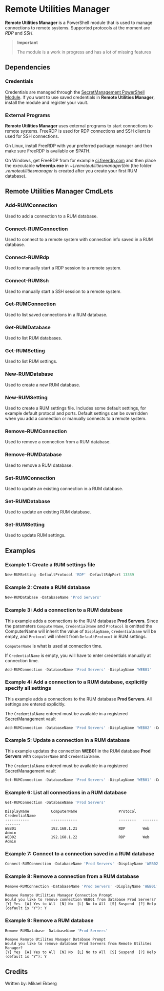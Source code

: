 # Remote Utilities Manager

**Remote Utilities Manager** is a PowerShell module that is used to manage connections to remote systems. Supported protocols at the moment are *RDP* and *SSH*.

> **Important**
>
> The module is a work in progress and has a lot of missing features

## Dependencies

### Credentials

Credentials are managed through the [SecretManagement PowerShell Module](https://github.com/PowerShell/SecretManagement). If you want to use saved credentials in **Remote Utilities Manager**, install the module and register your vault.

### External Programs

**Remote Utilities Manager** uses external programs to start connections to remote systems. FreeRDP is used for RDP connections and SSH client is used for SSH connections.

On Linux, install FreeRDP with your preferred package manager and then make sure FreeRDP is available on $PATH.

On Windows, get FreeRDP from for example [ci.freerdp.com](https://ci.freerdp.com/job/freerdp-nightly-windows/) and then place the executable **wfreerdp.exe** in *~\\.remoteutilitiesmanager\bin* (the folder *.remoteutilitiesmanager* is created after you create your first RUM database).

## Remote Utilities Manager CmdLets

### Add-RUMConnection

Used to add a connection to a RUM database.

### Connect-RUMConnection

Used to connect to a remote system with connection info saved in a RUM database.

### Connect-RUMRdp

Used to manually start a RDP session to a remote system.

### Connect-RUMSsh

Used to manually start a SSH session to a remote system.

### Get-RUMConnection

Used to list saved connections in a RUM database.

### Get-RUMDatabase

Used to list RUM databases.

### Get-RUMSetting

Used to list RUM settings.

### New-RUMDatabase

Used to create a new RUM database.

### New-RUMSetting

Used to create a RUM settings file. Includes some default settings, for example default protocol and ports. Default settings can be overridden when you add a connection or manually connects to a remote system.

### Remove-RUMConnection

Used to remove a connection from a RUM database.

### Remove-RUMDatabase

Used to remove a RUM database.

### Set-RUMConnection

Used to update an existing connection in a RUM database.

### Set-RUMDatabase

Used to update an existing RUM database.

### Set-RUMSetting

Used to update RUM settings.

## Examples

### Example 1: Create a RUM settings file

```PowerShell
New-RUMSetting -DefaultProtocol 'RDP' -DefaultRdpPort 13389
```

### Example 2: Create a RUM database

```PowerShell
New-RUMDatabase -DatabaseName 'Prod Servers'
```

### Example 3: Add a connection to a RUM database

This example adds a connections to the RUM database **Prod Servers**. Since the parameters `ComputerName`, `CredentialName` and `Protocol` is omitted the ComputerName will inherit the value of `DisplayName`, `CredentialName` will be empty, and `Protocol` will inherit from `DefaultProtocol` in RUM settings.

`ComputerName` is what is used at connection time.

If `CredentialName` is empty, you will have to enter credentials manually at connection time.

```PowerShell
Add-RUMConnection -DatabaseName 'Prod Servers' -DisplayName 'WEB01'
```

### Example 4: Add a connection to a RUM database, explicitly specify all settings

This example adds a connections to the RUM database **Prod Servers**. All settings are entered explicitly.

The `CredentialName` entered must be available in a registered SecretManagement vault

```PowerShell
Add-RUMConnection -DatabaseName 'Prod Servers' -DisplayName 'WEB02' -ComputerName '192.168.1.22' -Protocol 'RDP' -CredentialName 'Web Admin'
```

### Example 5: Update a connection in a RUM database

This example updates the connection **WEB01** in the RUM database **Prod Servers** with `ComputerName` and `CredentialName`.

The `CredentialName` entered must be available in a registered SecretManagement vault

```PowerShell
Set-RUMConnection -DatabaseName 'Prod Servers' -DisplayName 'WEB01' -ComputerName '192.168.1.21' -CredentialName 'Web Admin'
```

### Example 6: List all connections in a RUM database

```PowerShell
Get-RUMConnection -DatabaseName 'Prod Servers'
```

```Output
DisplayName          ComputerName                   Protocol   CredentialName
-----------          ------------                   --------   --------------
WEB01                192.168.1.21                   RDP        Web Admin
WEB02                192.168.1.22                   RDP        Web Admin
```

### Example 7: Connect to a connection saved in a RUM database

```PowerShell
Connect-RUMConnection -DatabaseName 'Prod Servers' -DisplayName 'WEB02'
```

### Example 8: Remove a connection from a RUM database

```PowerShell
Remove-RUMConnection -DatabaseName 'Prod Servers' -DisplayName 'WEB01'
```

```Output
Remove Remote Utilities Manager Connection Prompt
Would you like to remove connection WEB01 from database Prod Servers?
[Y] Yes  [A] Yes to All  [N] No  [L] No to All  [S] Suspend  [?] Help (default is "Y"): Y
```

### Example 9: Remove a RUM database

```PowerShell
Remove-RUMDatabase -DatabaseName 'Prod Servers'
```

```Output
Remove Remote Utilites Manager Database Prompt
Would you like to remove database Prod Servers from Remote Utilites Manager?
[Y] Yes  [A] Yes to All  [N] No  [L] No to All  [S] Suspend  [?] Help (default is "Y"): Y
```

## Credits

Written by: Mikael Ekberg
